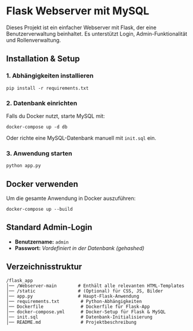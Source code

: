 # Flask Webserver mit MySQL

Dieses Projekt ist ein einfacher Webserver mit Flask, der eine Benutzerverwaltung beinhaltet. Es unterstützt Login, Admin-Funktionalität und Rollenverwaltung.

## Installation & Setup

### 1. Abhängigkeiten installieren
```
pip install -r requirements.txt
```

### 2. Datenbank einrichten
Falls du Docker nutzt, starte MySQL mit:
```
docker-compose up -d db
```
Oder richte eine MySQL-Datenbank manuell mit `init.sql` ein.

### 3. Anwendung starten
```
python app.py
```

## Docker verwenden
Um die gesamte Anwendung in Docker auszuführen:
```
docker-compose up --build
```

## Standard Admin-Login
- **Benutzername:** `admin`
- **Passwort:** *Vordefiniert in der Datenbank (gehashed)*

## Verzeichnisstruktur
```
/flask_app
│── /Webserver-main        # Enthält alle relevanten HTML-Templates
│── /static                # (Optional) für CSS, JS, Bilder
│── app.py                 # Haupt-Flask-Anwendung
│── requirements.txt        # Python-Abhängigkeiten
│── Dockerfile              # Dockerfile für Flask-App
│── docker-compose.yml      # Docker-Setup für Flask & MySQL
│── init.sql                # Datenbank-Initialisierung
│── README.md               # Projektbeschreibung
